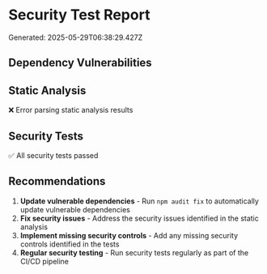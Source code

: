 # Security Test Report

Generated: 2025-05-29T06:38:29.427Z

## Dependency Vulnerabilities

## Static Analysis

❌ Error parsing static analysis results

## Security Tests

✅ All security tests passed

## Recommendations

1. **Update vulnerable dependencies** - Run `npm audit fix` to automatically update vulnerable dependencies
2. **Fix security issues** - Address the security issues identified in the static analysis
3. **Implement missing security controls** - Add any missing security controls identified in the tests
4. **Regular security testing** - Run security tests regularly as part of the CI/CD pipeline
